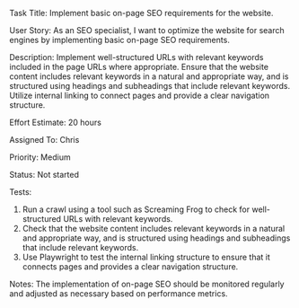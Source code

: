 Task Title: Implement basic on-page SEO requirements for the website.

User Story: As an SEO specialist, I want to optimize the website for search engines by implementing basic on-page SEO requirements.

Description: Implement well-structured URLs with relevant keywords included in the page URLs where appropriate. Ensure that the website content includes relevant keywords in a natural and appropriate way, and is structured using headings and subheadings that include relevant keywords. Utilize internal linking to connect pages and provide a clear navigation structure.

Effort Estimate: 20 hours

Assigned To: Chris

Priority: Medium

Status: Not started

Tests:
1. Run a crawl using a tool such as Screaming Frog to check for well-structured URLs with relevant keywords.
2. Check that the website content includes relevant keywords in a natural and appropriate way, and is structured using headings and subheadings that include relevant keywords.
3. Use Playwright to test the internal linking structure to ensure that it connects pages and provides a clear navigation structure.

Notes: The implementation of on-page SEO should be monitored regularly and adjusted as necessary based on performance metrics.
